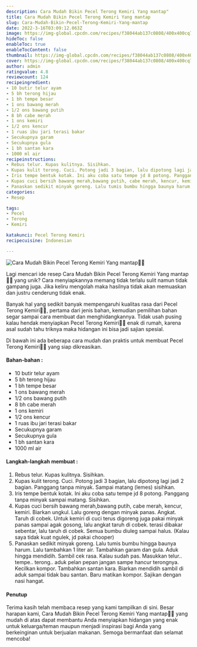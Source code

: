 ```yaml
---
description: Cara Mudah Bikin Pecel Terong Kemiri Yang mantap"
title: Cara Mudah Bikin Pecel Terong Kemiri Yang mantap
slug: Cara-Mudah-Bikin-Pecel-Terong-Kemiri-Yang-mantap
date: 2022-3-16T03:09:12.063Z
image: https://img-global.cpcdn.com/recipes/f38044ab137c0808/400x400cq70/photo.jpg
hideToc: false
enableToc: true
enableTocContent: false
thumbnail: https://img-global.cpcdn.com/recipes/f38044ab137c0808/400x400cq70/photo.jpg
cover: https://img-global.cpcdn.com/recipes/f38044ab137c0808/400x400cq70/photo.jpg
author: admin
ratingvalue: 4.8
reviewcount: 124
recipeingredient:
- 10 butir telur ayam
- 5 bh terong hijau
- 1 bh tempe besar
- 1 ons bawang merah
- 1/2 ons bawang putih
- 8 bh cabe merah
- 1 ons kemiri
- 1/2 ons kencur
- 1 ruas ibu jari terasi bakar
- Secukupnya garam
- Secukupnya gula
- 1 bh santan kara
- 1000 ml air
recipeinstructions:
- Rebus telur. Kupas kulitnya. Sisihkan.
- Kupas kulit terong. Cuci. Potong jadi 3 bagian, lalu dipotong lagi jadi 2 bagian. Panggang tanpa minyak. Sampai matang (lemes) sisihkan.
- Iris tempe bentuk kotak. Ini aku coba satu tempe jd 8 potong. Panggang tanpa minyak sampai matang. Sisihkan.
- Kupas cuci bersih bawang merah,bawang putih, cabe merah, kencur, kemiri. Biarkan ungkul. Lalu goreng dengan minyak panas. Angkat. Taruh di cobek. Untuk kemiri di cuci terus digoreng juga pakai minyak panas sampai agak gosong, lalu angkat taruh di cobek. terasi dibakar sebentar, lalu taruh di cobek. Semua bumbu diuleg sampai halus. (Kalau saya tidak kuat ngulek, jd pakai chooper)
- Panaskan sedikit minyak goreng. Lalu tumis bumbu hingga baunya harum. Lalu tambahkan 1 liter air. Tambahkan garam dan gula. Aduk hingga mendidih. Sambil cek rasa. Kalau sudah pas. Masukkan telur.. tempe.. terong.. aduk pelan pepan jangan sampe hancur terongnya. Kecilkan kompor. Tambahkan santan kara. Biarkan mendidih sambil di aduk sampai tidak bau santan. Baru matikan kompor. Sajikan dengan nasi hangat.
categories:
- Resep

tags:
- Pecel
- Terong
- Kemiri

katakunci: Pecel Terong Kemiri
recipecuisine: Indonesian

---
```


![Cara Mudah Bikin Pecel Terong Kemiri Yang mantap👩‍🍳](https://img-global.cpcdn.com/recipes/f38044ab137c0808/400x400cq70/photo.jpg)

Lagi mencari ide resep Cara Mudah Bikin Pecel Terong Kemiri Yang mantap👩‍🍳 yang unik? Cara menyiapkannya memang tidak terlalu sulit namun tidak gampang juga. Jika keliru mengolah maka hasilnya tidak akan memuaskan dan justru cenderung tidak enak.

Banyak hal yang sedikit banyak mempengaruhi kualitas rasa dari Pecel Terong Kemiri👩‍🍳, pertama dari jenis bahan, kemudian pemilihan bahan segar sampai cara membuat dan menghidangkannya. Tidak usah pusing kalau hendak menyiapkan Pecel Terong Kemiri👩‍🍳 enak di rumah, karena asal sudah tahu triknya maka hidangan ini bisa jadi sajian spesial.

Di bawah ini ada beberapa cara mudah dan praktis untuk membuat Pecel Terong Kemiri👩‍🍳 yang siap dikreasikan.

<!--inarticleads1-->

#### Bahan-bahan :

- 10 butir telur ayam
- 5 bh terong hijau
- 1 bh tempe besar
- 1 ons bawang merah
- 1/2 ons bawang putih
- 8 bh cabe merah
- 1 ons kemiri
- 1/2 ons kencur
- 1 ruas ibu jari terasi bakar
- Secukupnya garam
- Secukupnya gula
- 1 bh santan kara
- 1000 ml air

<!--inarticleads2-->

#### Langkah-langkah membuat :

1. Rebus telur. Kupas kulitnya. Sisihkan.
1. Kupas kulit terong. Cuci. Potong jadi 3 bagian, lalu dipotong lagi jadi 2 bagian. Panggang tanpa minyak. Sampai matang (lemes) sisihkan.
1. Iris tempe bentuk kotak. Ini aku coba satu tempe jd 8 potong. Panggang tanpa minyak sampai matang. Sisihkan.
1. Kupas cuci bersih bawang merah,bawang putih, cabe merah, kencur, kemiri. Biarkan ungkul. Lalu goreng dengan minyak panas. Angkat. Taruh di cobek. Untuk kemiri di cuci terus digoreng juga pakai minyak panas sampai agak gosong, lalu angkat taruh di cobek. terasi dibakar sebentar, lalu taruh di cobek. Semua bumbu diuleg sampai halus. (Kalau saya tidak kuat ngulek, jd pakai chooper)
1. Panaskan sedikit minyak goreng. Lalu tumis bumbu hingga baunya harum. Lalu tambahkan 1 liter air. Tambahkan garam dan gula. Aduk hingga mendidih. Sambil cek rasa. Kalau sudah pas. Masukkan telur.. tempe.. terong.. aduk pelan pepan jangan sampe hancur terongnya. Kecilkan kompor. Tambahkan santan kara. Biarkan mendidih sambil di aduk sampai tidak bau santan. Baru matikan kompor. Sajikan dengan nasi hangat.

#### Penutup

Terima kasih telah membaca resep yang kami tampilkan di sini. Besar harapan kami, Cara Mudah Bikin Pecel Terong Kemiri Yang mantap👩‍🍳 yang mudah di atas dapat membantu Anda menyiapkan hidangan yang enak untuk keluarga/teman maupun menjadi inspirasi bagi Anda yang berkeinginan untuk berjualan makanan. Semoga bermanfaat dan selamat mencoba!